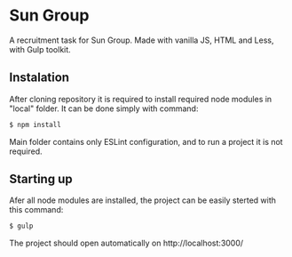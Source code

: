 # Sun Group

A recruitment task for Sun Group. Made with vanilla JS, HTML and Less, with Gulp toolkit.

## Instalation

After cloning repository it is required to install required node modules in "local" folder. It can be done simply with command:

```sh
$ npm install
```

Main folder contains only ESLint configuration, and to run a project it is not required.

## Starting up

Afer all node modules are installed, the project can be easily sterted with this command:

```sh
$ gulp
```

The project should open automatically on http://localhost:3000/